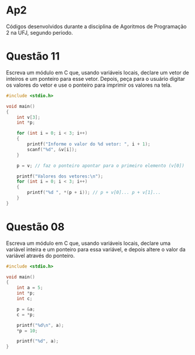 # Ap2
Códigos desenvolvidos durante a disciplina de Agoritmos de Programação 2 na UFJ, segundo periodo.
# Questão 11
Escreva um módulo em C que, usando variáveis locais, declare um vetor de inteiros e um ponteiro
para esse vetor. Depois, peça para o usuário digitar os valores do vetor e use o ponteiro para imprimir
os valores na tela.
```C
#include <stdio.h>

void main()
{
    int v[3];
    int *p;

    for (int i = 0; i < 3; i++)
    {
        printf("Informe o valor do %d vetor: ", i + 1);
        scanf("%d", &v[i]);
    }

    p = v; // faz o ponteiro apontar para o primeiro elemento (v[0])

    printf("Valores dos vetores:\n");
    for (int i = 0; i < 3; i++)
    {
        printf("%d ", *(p + i)); // p + v[0]... p + v[1]...
    }
}
``` 
# Questão 08
Escreva um módulo em C que, usando variáveis locais, declare uma variável inteira e um ponteiro
para essa variável, e depois altere o valor da variável através do ponteiro.

```C
#include <stdio.h>

void main()
{
    int a = 5;
    int *p;
    int c;

    p = &a;
    c = *p;

    printf("%d\n", a);
    *p = 10;

    printf("%d", a);
}




